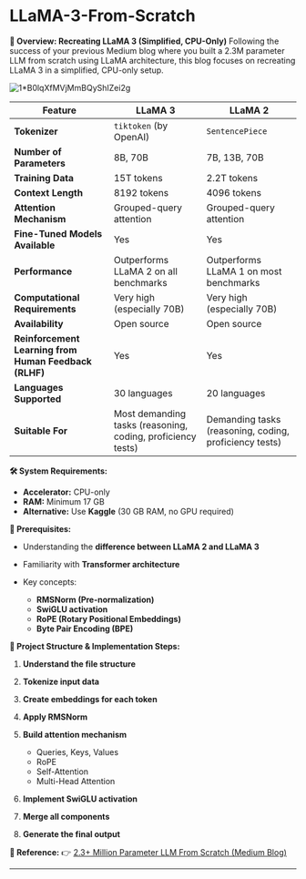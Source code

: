 # LLaMA-3-From-Scratch
**🚀 Overview: Recreating LLaMA 3 (Simplified, CPU-Only)**
Following the success of your previous Medium blog where you built a 2.3M parameter LLM from scratch using LLaMA architecture, this blog focuses on recreating LLaMA 3 in a simplified, CPU-only setup.


![1*B0lqXfMVjMmBQyShIZei2g](https://github.com/user-attachments/assets/ae7e8a2a-32fb-4df1-bd9b-d960acf1bedb)

| **Feature**                                           | **LLaMA 3**                                                 | **LLaMA 2**                                            |
| ----------------------------------------------------- | ----------------------------------------------------------- | ------------------------------------------------------ |
| **Tokenizer**                                         | `tiktoken` (by OpenAI)                                      | `SentencePiece`                                        |
| **Number of Parameters**                              | 8B, 70B                                                     | 7B, 13B, 70B                                           |
| **Training Data**                                     | 15T tokens                                                  | 2.2T tokens                                            |
| **Context Length**                                    | 8192 tokens                                                 | 4096 tokens                                            |
| **Attention Mechanism**                               | Grouped-query attention                                     | Grouped-query attention                                |
| **Fine-Tuned Models Available**                       | Yes                                                         | Yes                                                    |
| **Performance**                                       | Outperforms LLaMA 2 on all benchmarks                       | Outperforms LLaMA 1 on most benchmarks                 |
| **Computational Requirements**                        | Very high (especially 70B)                                  | Very high (especially 70B)                             |
| **Availability**                                      | Open source                                                 | Open source                                            |
| **Reinforcement Learning from Human Feedback (RLHF)** | Yes                                                         | Yes                                                    |
| **Languages Supported**                               | 30 languages                                                | 20 languages                                           |
| **Suitable For**                                      | Most demanding tasks (reasoning, coding, proficiency tests) | Demanding tasks (reasoning, coding, proficiency tests) |




**🛠 System Requirements:**

* **Accelerator:** CPU-only
* **RAM:** Minimum 17 GB
* **Alternative:** Use **Kaggle** (30 GB RAM, no GPU required)

**📌 Prerequisites:**

* Understanding the **difference between LLaMA 2 and LLaMA 3**
* Familiarity with **Transformer architecture**
* Key concepts:

  * **RMSNorm (Pre-normalization)**
  * **SwiGLU activation**
  * **RoPE (Rotary Positional Embeddings)**
  * **Byte Pair Encoding (BPE)**

**🧱 Project Structure & Implementation Steps:**

1. **Understand the file structure**
2. **Tokenize input data**
3. **Create embeddings for each token**
4. **Apply RMSNorm**
5. **Build attention mechanism**

   * Queries, Keys, Values
   * RoPE
   * Self-Attention
   * Multi-Head Attention
6. **Implement SwiGLU activation**
7. **Merge all components**
8. **Generate the final output**

**📄 Reference:**
👉 [2.3+ Million Parameter LLM From Scratch (Medium Blog)](https://medium.com/)

---

